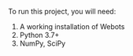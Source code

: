 To run this project, you will need:

1. A working installation of Webots
2. Python 3.7+
3. NumPy, SciPy
